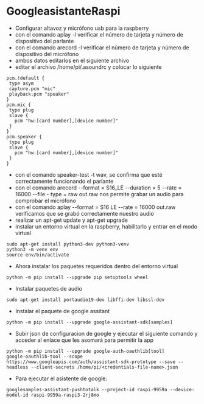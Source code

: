 # GoogleasistanteRaspi
- Configurar altavoz y micrófono usb para la raspberry
- con el comando aplay -l verificar el número de tarjeta y número de dispositivo del parlante
- con el comando arecord -l verificar el número de tarjeta y número de dispositivo del micrófono
- ambos datos editarlos en el siguiente archivo
- editar el archivo /home/pi/.asoundrc y colocar lo siguiente
 ```
 pcm.!default {
  type asym
  capture.pcm "mic"
  playback.pcm "speaker"
}
pcm.mic {
  type plug
  slave {
    pcm "hw:[card number],[device number]"
  }
}
pcm.speaker {
  type plug
  slave {
    pcm "hw:[card number],[device number]"
  }
}
```
- con el comando speaker-test -t wav, se confirma que esté correctamente funcionando el parlante
- con el comando arecord --format = S16_LE --duration = 5 --rate = 16000 --file - type = raw out.raw nos permite grabar un audio para comprobar el micrófono
- con el comando aplay --format = S16 LE --rate = 16000 out.raw verificamos que se grabó correctamente nuestro audio
- realizar un apt-get update y apt-get upgrade
- instalar un entorno virtual en la raspberry, habilitarlo y entrar en el modo virtual 
 ```
sudo apt-get install python3-dev python3-venv
python3 -m venv env 
source env/bin/activate
```
- Ahora instalar los paquetes requeridos dentro del entorno virtual
```
python -m pip install --upgrade pip setuptools wheel
```
- Instalar paquetes de audio
```
sudo apt-get install portaudio19-dev libffi-dev libssl-dev
```
- Instalar el paquete de google assitant
```
python -m pip install --upgrade google-assistant-sdk[samples]
```
- Subir json de configuracion de google y ejecutar el siguiente comando y acceder al enlace que les asomará para permitir la app
```
python -m pip install --upgrade google-auth-oauthlib[tool]
google-oauthlib-tool --scope https://www.googleapis.com/auth/assistant-sdk-prototype --save --headless --client-secrets /home/pi/<credentials-file-name>.json
```
- Para ejecutar el asistente de google:
```
googlesamples-assistant-pushtotalk --project-id raspi-9959a --device-model-id raspi-9959a-raspi3-2rj8mo
```

